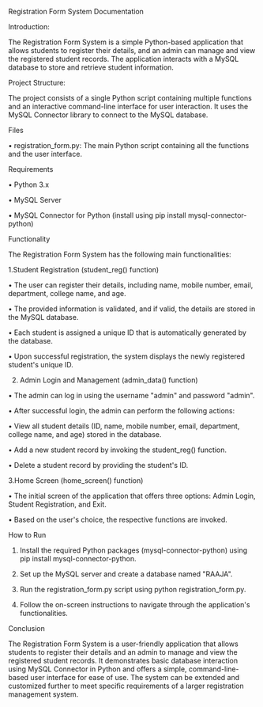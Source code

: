 Registration Form System Documentation

Introduction:

The Registration Form System is a simple Python-based application that allows students to register their details, and an admin can manage and view the registered student records. The application interacts with a MySQL database to store and retrieve student information.

Project Structure:

The project consists of a single Python script containing multiple functions and an interactive command-line interface for user interaction. It uses the MySQL Connector library to connect to the MySQL database.

Files

•   registration_form.py: The main Python script containing all the functions and the user interface.

Requirements

•   Python 3.x

•   MySQL Server

•   MySQL Connector for Python (install using pip install mysql-connector-python)

Functionality

The Registration Form System has the following main functionalities:

1.Student Registration (student_reg() function)

•   The user can register their details, including name, mobile number, email, department, college name, and age.

•   The provided information is validated, and if valid, the details are stored in the MySQL database.

•   Each student is assigned a unique ID that is automatically generated by the database.

•   Upon successful registration, the system displays the newly registered student's unique ID.

2. Admin Login and Management (admin_data() function)

•   The admin can log in using the username "admin" and password "admin".

•   After successful login, the admin can perform the following actions:

•   View all student details (ID, name, mobile number, email, department, college name, and age) stored in the database.

•   Add a new student record by invoking the student_reg() function.

•   Delete a student record by providing the student's ID.


3.Home Screen (home_screen() function)

•   The initial screen of the application that offers three options: Admin Login, Student Registration, and Exit.

•   Based on the user's choice, the respective functions are invoked.

How to Run

1.  Install the required Python packages (mysql-connector-python) using pip install mysql-connector-python.

2.  Set up the MySQL server and create a database named "RAAJA".

3.  Run the registration_form.py script using python registration_form.py.

4.  Follow the on-screen instructions to navigate through the application's functionalities.

Conclusion

The Registration Form System is a user-friendly application that allows students to register their details and an admin to manage and view the registered student records. It demonstrates basic database interaction using MySQL Connector in Python and offers a simple, command-line-based user interface for ease of use. The system can be extended and customized further to meet specific requirements of a larger registration management system.

